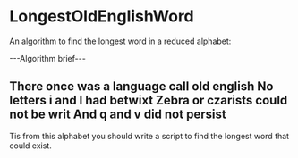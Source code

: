 # LongestOldEnglishWord
An algorithm to find the longest word in a reduced alphabet: 


---Algorithm brief---

There once was a language call old english
No letters i and l had betwixt
Zebra or czarists could not be writ
And q and v did not persist
-
Tis from this alphabet you should write a script
to find the longest word that could exist.
